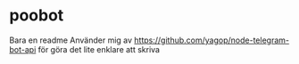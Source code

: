 # poobot

Bara en readme
Använder mig av https://github.com/yagop/node-telegram-bot-api för göra det lite enklare att skriva
